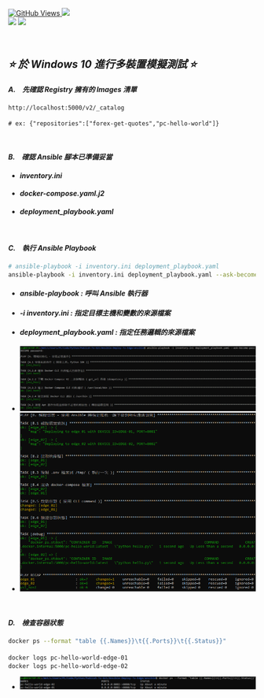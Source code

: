 <a href='https://github.com/Junwu0615/Ansible-Deploy-To-Edge'><img alt='GitHub Views' src='https://views.whatilearened.today/views/github/Junwu0615/Ansible-Deploy-To-Edge.svg'>
[![](https://img.shields.io/badge/Operating_System-Windows_10-blue.svg?style=plastic)](https://www.microsoft.com/zh-tw/software-download/windows10) <br>
[![](https://img.shields.io/badge/Project-Ansible_Deploy_To_Edge-blue.svg?style=plastic)](https://github.com/Junwu0615/Ansible-Deploy-To-Edge)
[![](https://img.shields.io/badge/Project-Docker-blue.svg?style=plastic)](https://github.com/Junwu0615/Ansible-Deploy-To-Edge) <br>

<br>

## *⭐ 於 Windows 10 進行多裝置模擬測試 ⭐*

#### *A.　先確認 Registry 擁有的 Images 清單*
  ```
  http://localhost:5000/v2/_catalog

  # ex: {"repositories":["forex-get-quotes","pc-hello-world"]}
  ```

<br>

#### *B.　確認 Ansible 腳本已準備妥當*
- #### *inventory.ini*
- #### *docker-compose.yaml.j2*
- #### *deployment_playbook.yaml*

<br>

#### *C.　執行 Ansible Playbook*
  ```bash
  # ansible-playbook -i inventory.ini deployment_playbook.yaml
  ansible-playbook -i inventory.ini deployment_playbook.yaml --ask-become-pass
  ```
  - #### *ansible-playbook : 呼叫 Ansible 執行器*
  - #### *-i inventory.ini : 指定目標主機和變數的來源檔案*
  - #### *deployment_playbook.yaml : 指定任務邏輯的來源檔案*
  - ![PNG](../sample/ansible_success_00.PNG)
  - ![PNG](../sample/ansible_success_01.PNG)

<br>

#### *D.　檢查容器狀態*
  ```bash
  docker ps --format "table {{.Names}}\t{{.Ports}}\t{{.Status}}"

  docker logs pc-hello-world-edge-01
  docker logs pc-hello-world-edge-02
  ```
  - ![PNG](../sample/ansible_success_02.PNG)